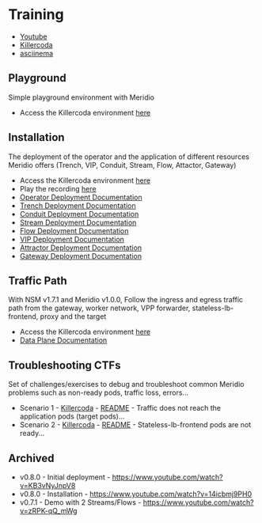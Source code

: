 # Training

* [Youtube](https://www.youtube.com/@meridio6663)
* [Killercoda](https://killercoda.com/meridio)
* [asciinema](https://asciinema.org/~LionelJouin)

## Playground

Simple playground environment with Meridio

* Access the Killercoda environment [here](https://killercoda.com/meridio/scenario/Playground)

## Installation

The deployment of the operator and the application of different resources Meridio offers (Trench, VIP, Conduit, Stream, Flow, Attactor, Gateway)

* Access the Killercoda environment [here](https://killercoda.com/meridio/scenario/Installation)
* Play the recording [here](https://asciinema.org/a/558008)
* [Operator Deployment Documentation](docs/deployment/operator#deployment)
* [Trench Deployment Documentation](docs/concepts/trench#deployment)
* [Conduit Deployment Documentation](docs/concepts/conduit#deployment)
* [Stream Deployment Documentation](docs/concepts/stream#deployment)
* [Flow Deployment Documentation](docs/concepts/flow#deployment)
* [VIP Deployment Documentation](docs/concepts/vip#deployment)
* [Attractor Deployment Documentation](docs/concepts/gateway#deployment)
* [Gateway Deployment Documentation](docs/concepts/attractor#deployment)

## Traffic Path

With NSM v1.7.1 and Meridio v1.0.0, Follow the ingress and egress traffic path from the gateway, worker network, VPP forwarder, stateless-lb-frontend, proxy and the target

* Access the Killercoda environment [here](https://killercoda.com/meridio/scenario/Traffic-Path)
* [Data Plane Documentation](docs/dataplane)

## Troubleshooting CTFs

Set of challenges/exercises to debug and troubleshoot common Meridio problems such as non-ready pods, traffic loss, errors...

* Scenario 1 - [Killercoda](https://killercoda.com/meridio/course/Troubleshooting/Scenario-1) - [README](/training/troubleshooting-ctf/scenario-1) - Traffic does not reach the application pods (target pods)...
* Scenario 2 - [Killercoda](https://killercoda.com/meridio/course/Troubleshooting/Scenario-2) - [README](/training/troubleshooting-ctf/scenario-2) - Stateless-lb-frontend pods are not ready...

## Archived

* v0.8.0 - Initial deployment - https://www.youtube.com/watch?v=KB3vNyJnpV8
* v0.8.0 - Installation - https://www.youtube.com/watch?v=14icbmj9PH0
* v0.7.1 - Demo with 2 Streams/Flows - https://www.youtube.com/watch?v=zRPK-qQ_mWg
